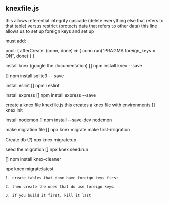 ## knexfile.js
this allows referential integrity
cascade (delete everything else that refers to that table) versus restrict (protects data that refers to other data)
this line allows us to set up foreign keys and set up

must add:

pool: {
    afterCreate: (conn, done) => {
        conn.run("PRAGMA foreign_keys = ON", done)
    }
}

install knex (google the documentation)
[] npm install knex --save

[] npm install sqlite3 -- save

install eslint
[] npm i eslint

install express
[] npm install express --save

create a knex file
knexfile.js
this creates a knex file with environments
[] knex init

install nodemon
[] npm install --save-dev nodemon

make migration file
[] npx knex migrate:make first-migration

Create db (?)
npx knex migrate:up

seed the migration
[] npx knex seed:run

[] npm install knex-cleaner

npx knex migrate:latest

    1. create tables that done have foreign keys first

    2. then create the ones that do use foreign keys

    3. if you build it first, kill it last